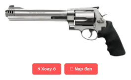 <!DOCTYPE html>
<html lang="vi">
<head>
  <meta charset="UTF-8">
  <meta name="viewport" content="width=device-width, initial-scale=1.0, maximum-scale=1.0">
  <title>Trò Chơi Súng Lục – Xoay Ổ Có Hiệu Ứng</title>
  <style>
    html, body {
      margin: 0;
      padding: 0;
      overflow: hidden;
      background: url('assets/background.jpg') center center / cover no-repeat;
      font-family: 'Segoe UI', sans-serif;
    }
    body {
      display: flex;
      flex-direction: column;
      align-items: center;
      justify-content: center;
      height: 100vh;
    }
    .container {
      text-align: center;
      width: 100vw;
      position: relative;
      z-index: 1;
    }
    .gun-image {
      width: 55vw;
      max-width: 400px;
      height: auto;
      pointer-events: none;
      transition: transform 0.1s ease;
    }
    .smoke {
      position: absolute;
      width: 80px;
      height: 80px;
      background: url('assets/smoke.png') center center / contain no-repeat;
      opacity: 0;
      animation: puff 0.5s ease-out forwards;
    }
    @keyframes puff {
      0% { transform: scale(0.5); opacity: 1; }
      100% { transform: scale(1.5); opacity: 0; }
    }
    .bullet {
      position: absolute;
      width: 20px;
      height: 10px;
      background: gold;
      border-radius: 5px;
      animation: fly 0.5s ease-out forwards;
    }
    @keyframes fly {
      0% { left: 50%; top: 50%; transform: translate(-50%, -50%) scale(1); }
      100% { left: 100vw; top: 40%; transform: translate(-50%, -50%) scale(1.2); }
    }
    .controls {
      margin-top: 10px;
      display: flex;
      gap: 10px;
      flex-wrap: wrap;
      justify-content: center;
    }
    .controls button {
      padding: 10px 18px;
      font-size: 0.9rem;
      font-weight: bold;
      border: none;
      border-radius: 6px;
      background-color: #ff5252;
      color: white;
      cursor: pointer;
    }
    .cylinder-view {
      display: none;
      position: fixed;
      top: 50%;
      left: 50%;
      transform: translate(-50%, -50%);
      width: 220px;
      height: 220px;
      border-radius: 50%;
      background: rgba(0, 0, 0, 0.6);
      z-index: 2;
      transition: transform 0.8s ease-in-out;
    }
    .cylinder-view.spin {
      transform: translate(-50%, -50%) rotate(720deg);
    }
    .chamber {
      position: absolute;
      width: 40px;
      height: 40px;
      background: #444;
      border: 2px solid #aaa;
      border-radius: 50%;
      cursor: pointer;
    }
    .chamber.loaded {
      background: red;
    }
  </style>
</head>
<body>
  <div class="container">
    <img src="assets/gun.png" alt="Khẩu súng" class="gun-image" id="gun">
    <div class="controls">
      <button onclick="spinCylinder()">🌀 Xoay ổ</button>
      <button onclick="toggleCylinderView()">🔄 Nạp đạn</button>
    </div>
  </div>

  <div class="cylinder-view" id="cylinderView"></div>

  <audio id="sfx-load" src="assets/reload.mp3"></audio>
  <audio id="sfx-spin" src="assets/spin.mp3"></audio>
  <audio id="sfx-fire" src="assets/gunshot.mp3"></audio>
  <audio id="sfx-click" src="assets/click.mp3"></audio>

  <script>
    const gun = document.getElementById('gun');
    const cylinder = document.getElementById('cylinderView');
    let chambers = Array(8).fill(false);
    let current = 0;
    let lastShake = 0;

    function playSound(id) {
      const audio = document.getElementById(id);
      if (audio) {
        audio.currentTime = 0;
        audio.play();
      }
    }

    function spinCylinder() {
      const shift = Math.floor(Math.random() * 8);
      current = 0;
      chambers = rotateArray(chambers, shift);
      cylinder.classList.add('spin');
      setTimeout(() => cylinder.classList.remove('spin'), 900);
      playSound("sfx-spin");
      updateCylinder();
    }

    function rotateArray(arr, count) {
      return arr.slice(count).concat(arr.slice(0, count));
    }

    function fire() {
      const fired = chambers[current];
      if (fired) {
        chambers[current] = false;
        playSound("sfx-fire");
        showSmoke();
        showBullet();
        shakeGun();
      } else {
        playSound("sfx-click");
      }
      current = (current + 1) % 8;
      updateCylinder();
    }

    function showSmoke() {
      const smoke = document.createElement('div');
      smoke.className = 'smoke';
      document.body.appendChild(smoke);
      setTimeout(() => smoke.remove(), 600);
    }

    function showBullet() {
      const bullet = document.createElement('div');
      bullet.className = 'bullet';
      document.body.appendChild(bullet);
      setTimeout(() => bullet.remove(), 600);
    }

    function shakeGun() {
      gun.style.transform = 'rotate(-2deg)';
      setTimeout(() => gun.style.transform = 'rotate(2deg)', 60);
      setTimeout(() => gun.style.transform = 'rotate(0)', 120);
    }

    function toggleCylinderView() {
      cylinder.style.display = cylinder.style.display === 'block' ? 'none' : 'block';
      updateCylinder();
    }

    function updateCylinder() {
      cylinder.innerHTML = '';
      const radius = 80;
      const centerX = 110;
      const centerY = 110;
      for (let i = 0; i < 8; i++) {
        const angle = (360 / 8) * i * Math.PI / 180;
        const x = centerX + radius * Math.cos(angle);
        const y = centerY + radius * Math.sin(angle);
        const div = document.createElement('div');
        div.className = 'chamber' + (chambers[i] ? ' loaded' : '');
        div.style.left = `${x - 20}px`;
        div.style.top = `${y - 20}px`;
        div.onclick = () => {
          const wasLoaded = chambers[i];
          chambers[i] = !chambers[i];
          if (!wasLoaded && chambers[i]) playSound("sfx-load");
          updateCylinder();
        };
        cylinder.appendChild(div);
      }
    }

    window.addEventListener("devicemotion", function(e) {
      const acc = e.accelerationIncludingGravity;
      const strength = Math.abs(acc.x) + Math.abs(acc.y) + Math.abs(acc.z);
      const now = Date.now();
      if (strength > 25 && now - lastShake > 1000) {
        fire();
        lastShake = now;
      }
    });
  </script>
</body>
</html>
